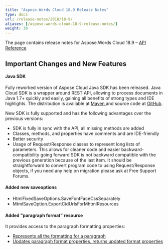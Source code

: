 ```yaml
---
title: "Aspose.Words Cloud 18.9 Release Notes"
type: docs
url: /release-notes/2018/18-9/
aliases: [/aspose-words-cloud-18-9-release-notes/]
weight: 30
---
```


The page contains release notes for Aspose.Words Cloud 18.9 – [API Reference](https://apireference.aspose.cloud/words/)

## Important Changes and New Features

#### Java SDK

Fully reworked version of Aspose Cloud Java SDK has been released. Java Cloud SDK is a wrapper around REST API, allowing to process documents in Java 1.7+ quickly and easily, gaining all benefits of strong types and IDE highlights. The distribution is available at [Maven ](https://artifact.aspose.cloud/webapp/#/artifacts/browse/tree/General/repo/com/aspose/aspose-words-cloud)and source code at [GitHub](https://github.com/aspose-words-cloud/aspose-words-cloud-java).

New SDK is fully supported and has the following advantages over the previous versions:

- SDK is fully in sync with the API, all missing methods are added
- Classes, methods, and properties have comments and are IDE-friendly
- Better security
- Usage of Request/Response classes to represent long lists of parameters. This allows for cleaner code and easier backward-compatibility going forward
  SDK is not backward compatible with the previous generation because of the last item. It should be straightforward to convert program code to using Request/Response objects, if you need any help on migration please ask at Free Support Forums.

#### Added new saveoptions

- HtmlFixedSaveOptions.SaveFontFaceCssSeparately
- MtmlSaveOption.ExportCidUrlsForMhtmlResources

#### Added "paragraph format" resource

It provides access to the paragraph formatting properties:

- [Represents all the formatting for a paragraph](https://apireference.aspose.cloud/words/#!/Paragraphs/GetDocumentParagraphFormat)
- [Updates paragraph format properties, returns updated format properties](https://apireference.aspose.cloud/words/#!/Paragraphs/PostDocumentParagraphFormat)
